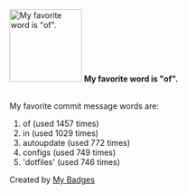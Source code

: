 <img src="https://my-badges.github.io/my-badges/favorite-word.png" alt="My favorite word is &quot;of&quot;." title="My favorite word is &quot;of&quot;." width="128">
<strong>My favorite word is &quot;of&quot;.</strong>
<br><br>

My favorite commit message words are:

1. of (used 1457 times)
2. in (used 1029 times)
3. autoupdate (used 772 times)
4. configs (used 749 times)
5. 'dotfiles' (used 746 times)


Created by <a href="https://github.com/my-badges/my-badges">My Badges</a>